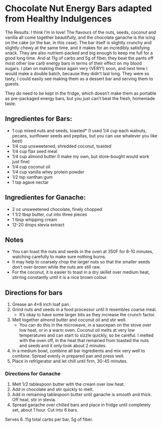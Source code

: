 # Chocolate Nut Energy Bars adapted from Healthy Indulgences

The Results: I think I’m in love! The flavours of the nuts, seeds, coconut and vanilla all come together beautifully, and the chocolate ganache is the icing on the cake (or the bar, in this case). The bar itself is slightly crunchy and slightly chewy at the same time, and it makes for an incredibly satisfying snack. They are also nutrient-packed and big enough to keep me full for a good long time. And at 11g of carbs and 5g of fiber, they beat the pants off most other low carb energy bars in terms of their effect on my blood sugars. I plan on making these again very (VERY!) soon, and next time I would make a double batch, because they didn’t last long. They were so tasty, I could easily see making them as a dessert bar and serving them to guests.
 
They do need to be kept in the fridge, which doesn’t make them as portable as pre-packaged energy bars, but you just can’t beat the fresh, homemade taste.
 

 
## Ingredientes for Bars:
- 1 cup mixed nuts and seeds, toasted* (I used 1/4 cup each walnuts, pecans, sunflower seeds and pepitas, but you can use whatever you like best)
- 1/4 cup unsweetened, shredded coconut, toasted
- 1/4 cup flax seed meal
- 1/4 cup almond butter (I make my own, but store-bought would work just fine)
- 1/4 cup coconut oil
- 1/4 cup vanilla whey protein powder
- 1/2 tsp xanthan gum
- 1 tsp agave nectar
 
## Ingredientes for Ganache:
- 2 oz unsweetened chocolate, finely chopped
- 1 1/2 tbsp butter, cut into three pieces
- 1 tbsp whipping cream
- 12-20 drops stevia extract
 

## Notes
- You can toast the nuts and seeds in the oven at 350F for 8-10 minutes, watching carefully to make sure nothing burns.
- It may help to coarsely chop the larger nuts so that the smaller seeds don’t over-brown while the nuts are still raw. 
- For the coconut, it is easier to toast in a dry skillet over medium heat, stirring constantly until it is a nice brown colour.


## Directions for bars 
1. Grease an 4×8 inch loaf pan.
2. Grind nuts and seeds in a food processor until it resembles coarse meal. 
    - It’s okay to have some larger bits as they increase the crunch factor.
3. Melt together almond butter and coconut oil and stir well. 
    - You can do this in the microwave, in a saucepan on the stove over low heat, or in a warm oven. Coconut oil melts at very low temperatures and can start to sizzle quickly, so be
careful. I melted with the oven off, in the heat that remained from toasted the nuts and seeds and it only took about 2 minutes.
4. In a medium bowl, combine all bar ingredients and mix very well to combine. Spread evenly in prepared pan and press well. 
5. Place in refrigerator and let chill until firm, 30-45 minutes.

### Directions for Ganache
1. Melt 1/2 tablespoon butter with the cream over low heat. 
2. Add in chocolate and stir quickly to melt.
3. Add in remaining tablespoon butter until ganache is smooth and thick. Off heat, stir in stevia.
4. Spread ganache over chilled bars and place in fridge until completely set, about 1 hour. Cut into 6 bars.
 
Serves 6. 11g total carbs per bar, 5g of fiber.

